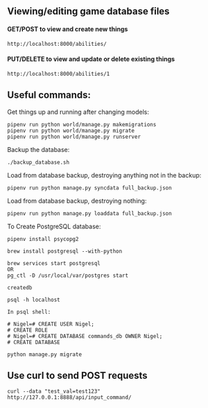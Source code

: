 ## Viewing/editing game database files
#### GET/POST to view and create new things
```
http://localhost:8000/abilities/
```
#### PUT/DELETE to view and update or delete existing things
```
http://localhost:8000/abilities/1
```

## Useful commands:
Get things up and running after changing models:
```
pipenv run python world/manage.py makemigrations
pipenv run python world/manage.py migrate
pipenv run python world/manage.py runserver
```

Backup the database:
```
./backup_database.sh
```

Load from database backup, destroying anything not in the backup:
```
pipenv run python manage.py syncdata full_backup.json
```

Load from database backup, destroying nothing:
```
pipenv run python manage.py loaddata full_backup.json
```

To Create PostgreSQL database:

```
pipenv install psycopg2

brew install postgresql --with-python

brew services start postgresql
OR
pg_ctl -D /usr/local/var/postgres start

createdb

psql -h localhost

In psql shell:

# Nigel=# CREATE USER Nigel;
# CREATE ROLE
# Nigel=# CREATE DATABASE commands_db OWNER Nigel;
# CREATE DATABASE

python manage.py migrate
```

## Use curl to send POST requests
```curl --data "test_val=test123" http://127.0.0.1:8888/api/input_command/```
